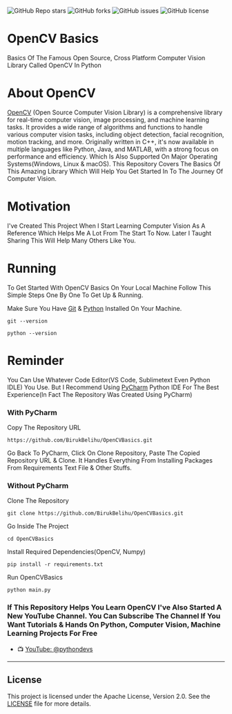 ![GitHub Repo stars](https://img.shields.io/github/stars/BirukBelihu/FaceMaskDetector)
![GitHub forks](https://img.shields.io/github/forks/BirukBelihu/FaceMaskDetector)
![GitHub issues](https://img.shields.io/github/issues/BirukBelihu/FaceMaskDetector)
![GitHub license](https://img.shields.io/github/license/BirukBelihu/FaceMaskDetector)

# OpenCV Basics

Basics Of The Famous Open Source, Cross Platform Computer Vision Library Called OpenCV In Python

# About OpenCV

[OpenCV](https://opencv.org/) (Open Source Computer Vision Library) is a comprehensive library for real-time computer vision, image processing, and machine learning tasks. It provides a wide range of algorithms and functions to handle various computer vision tasks, including object detection, facial recognition, motion tracking, and more. Originally written in C++, it's now available in multiple languages like Python, Java, and MATLAB, with a strong focus on performance and efficiency. Which Is Also Supported On Major Operating Systems(Windows, Linux & macOS).
This Repository Covers The Basics Of This Amazing Library Which Will Help You Get Started In To The Journey Of Computer Vision.

# Motivation

I've Created This Project When I Start Learning Computer Vision As A Reference Which Helps Me A Lot From The Start To Now. Later I Taught Sharing This Will Help Many Others Like You.

# Running

To Get Started With OpenCV Basics On Your Local Machine Follow This Simple Steps One By One To Get Up & Running.

Make Sure You Have [Git](https://git-scm.com/) & [Python](https://python.org) Installed On Your Machine.

```
git --version
```

```
python --version
```

# Reminder
You Can Use Whatever Code Editor(VS Code, Sublimetext Even Python IDLE) You Use. But I Recommend Using [PyCharm](https://www.jetbrains.com/pycharm/download) Python IDE For The Best Experience(In Fact The Repository Was Created Using PyCharm)

### With PyCharm

Copy The Repository URL

```commandline
https://github.com/BirukBelihu/OpenCVBasics.git
```

Go Back To PyCharm, Click On Clone Repository, Paste The Copied Repository URL & Clone. It Handles Everything From Installing Packages From Requirements Text File & Other Stuffs.

### Without PyCharm

Clone The Repository

```
git clone https://github.com/BirukBelihu/OpenCVBasics.git
```

Go Inside The Project

```
cd OpenCVBasics
```

Install Required Dependencies(OpenCV, Numpy)

```
pip install -r requirements.txt
```

Run OpenCVBasics
```
python main.py
```

### If This Repository Helps You Learn OpenCV I've Also Started A New YouTube Channel. You Can Subscribe The Channel If You Want Tutorials & Hands On Python, Computer Vision, Machine Learning Projects For Free

- 📺 [YouTube: @pythondevs](https://youtube.com/@pythondevs?si=_CZxaEBwDkQEj4je)

---

## License

This project is licensed under the Apache License, Version 2.0. See the [LICENSE](LICENSE) file for more details.
